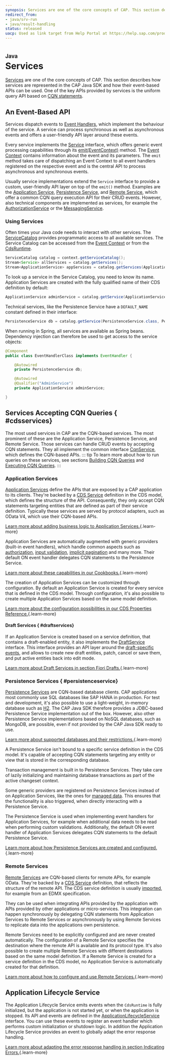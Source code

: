 ```yaml
---
synopsis: Services are one of the core concepts of CAP. This section describes how services are represented in the CAP Java SDK and how their event-based APIs can be used. One of the key APIs provided by services is the uniform query API based on CQN statements.
redirect_from:
- java/srv-run
- java/result-handling
status: released
uacp: Used as link target from Help Portal at https://help.sap.com/products/BTP/65de2977205c403bbc107264b8eccf4b/9186ed9ab00842e1a31309ff1be38792.html
---
```

<!--- Migrated: @external/java/025-Services/0-index.md -> @external/java/consumption-api.md -->

# Services
<style scoped>
  h1:before {
    content: "Java"; display: block; font-size: 60%; margin: 0 0 .2em;
  }
</style>

[Services](../about/#services) are one of the core concepts of CAP. This section describes how services are represented in the CAP Java SDK and how their event-based APIs can be used. One of the key APIs provided by services is the uniform query API based on [CQN statements](query-api).

## An Event-Based API

Services dispatch events to [Event Handlers](provisioning-api), which implement the behaviour of the service.
A service can process synchronous as well as asynchronous events and offers a user-friendly API layer around these events.

Every service implements the [Service](https://www.javadoc.io/doc/com.sap.cds/cds-services-api/latest/com/sap/cds/services/Service.html) interface, which offers generic event processing capabilities through its [emit(EventContext)](https://www.javadoc.io/doc/com.sap.cds/cds-services-api/latest/com/sap/cds/services/Service.html#emit-com.sap.cds.services.EventContext-) method.
The [Event Context](provisioning-api#eventcontext) contains information about the event and its parameters.
The `emit` method takes care of dispatching an Event Context to all event handlers registered on the respective event and is the central API to process asynchronous and synchronous events.

Usually service implementations extend the `Service` interface to provide a custom, user-friendly API layer on top of the `emit()` method. Examples are the [Application Service](https://www.javadoc.io/doc/com.sap.cds/cds-services-api/latest/com/sap/cds/services/cds/ApplicationService.html), [Persistence Service](https://www.javadoc.io/doc/com.sap.cds/cds-services-api/latest/com/sap/cds/services/persistence/PersistenceService.html), and [Remote Service](https://www.javadoc.io/doc/com.sap.cds/cds-services-api/latest/com/sap/cds/services/cds/RemoteService.html), which offer a common CQN query execution API for their CRUD events.
However, also technical components are implemented as services, for example the [AuthorizationService](https://www.javadoc.io/doc/com.sap.cds/cds-services-api/latest/com/sap/cds/services/authorization/AuthorizationService.html) or the [MessagingService](https://www.javadoc.io/doc/com.sap.cds/cds-services-api/latest/com/sap/cds/services/messaging/MessagingService.html).

### Using Services

Often times your Java code needs to interact with other services. The [ServiceCatalog](https://www.javadoc.io/doc/com.sap.cds/cds-services-api/latest/com/sap/cds/services/ServiceCatalog.html) provides programmatic access to all available services.
The Service Catalog can be accessed from the [Event Context](provisioning-api#eventcontext) or from the [CdsRuntime](https://www.javadoc.io/doc/com.sap.cds/cds-services-api/latest/com/sap/cds/services/runtime/CdsRuntime.html).

```java
ServiceCatalog catalog = context.getServiceCatalog();
Stream<Service> allServices = catalog.getServices();
Stream<ApplicationService> appServices = catalog.getServices(ApplicationService.class);
```

To look up a service in the Service Catalog, you need to know its name.
Application Services are created with the fully qualified name of their CDS definition by default:

```java
ApplicationService adminService = catalog.getService(ApplicationService.class, "AdminService");
```

Technical services, like the Persistence Service have a `DEFAULT_NAME` constant defined in their interface:

```java
PersistenceService db = catalog.getService(PersistenceService.class, PersistenceService.DEFAULT_NAME);
```

When running in Spring, all services are available as Spring beans. Dependency injection can therefore be used to get access to the service objects:

```java
@Component
public class EventHandlerClass implements EventHandler {

    @Autowired
    private PersistenceService db;

    @Autowired
    @Qualifier("AdminService")
    private ApplicationService adminService;

}
```

## Services Accepting CQN Queries { #cdsservices}

The most used services in CAP are the CQN-based services. The most prominent of these are the Application Service, Persistence Service, and Remote Service.
Those services can handle CRUD events by accepting CQN statements. They all implement the common interface [CqnService](https://www.javadoc.io/doc/com.sap.cds/cds-services-api/latest/com/sap/cds/services/cds/CqnService.html), which defines the CQN-based APIs.
::: tip
To learn more about how to run queries on these services, see sections [Building CQN Queries](query-api) and [Executing CQN Queries](query-execution).
:::

### Application Services

[Application Services](https://www.javadoc.io/doc/com.sap.cds/cds-services-api/latest/com/sap/cds/services/cds/ApplicationService.html) define the APIs that are exposed by a CAP application to its clients. They're backed by a [CDS Service](../cds/cdl#services) definition in the CDS model, which defines the structure of the API.
Consequently, they only accept CQN statements targeting entities that are defined as part of their service definition. Typically these services are served by protocol adapters, such as OData V4, which use their CQN-based APIs.

[Learn more about adding business logic to Application Services.](application-services){.learn-more}

Application Services are automatically augmented with generic providers (built-in event handlers), which handle common aspects such as [authorization](../guides/authorization), [input validation](../guides/providing-services#input-validation), [implicit pagination](../guides/providing-services#implicit-pagination) and many more.
Their default ON event handler delegates CQN statements to the Persistence Service.

[Learn more about these capabilities in our Cookbooks.](../guides/){.learn-more}

The creation of Application Services can be customized through configuration. By default an Application Service is created for every service that is defined in the CDS model.
Through configuration, it's also possible to create multiple Application Services based on the same model definition.

[Learn more about the configuration possibilities in our CDS Properties Reference.](development/properties){.learn-more}

#### Draft Services { #draftservices}

If an Application Service is created based on a service definition, that contains a draft-enabled entity, it also implements the [DraftService](https://www.javadoc.io/doc/com.sap.cds/cds-services-api/latest/com/sap/cds/services/draft/DraftService.html) interface.
This interface provides an API layer around the [draft-specific events](./fiori-drafts#draftevents), and allows to create new draft entities, patch, cancel or save them, and put active entities back into edit mode.

[Learn more about Draft Services in section Fiori Drafts.](./fiori-drafts){.learn-more}

### Persistence Services { #persistenceservice}

[Persistence Services](https://www.javadoc.io/doc/com.sap.cds/cds-services-api/latest/com/sap/cds/services/persistence/PersistenceService.html) are CQN-based database clients. CAP applications most commonly use SQL databases like SAP HANA in production.
For test and development, it's also possible to use a light-weight, in-memory database such as [H2](https://www.h2database.com). The CAP Java SDK therefore provides a JDBC-based Persistence Service implementation out of the box.
However, also other Persistence Service implementations based on NoSQL databases, such as MongoDB, are possible, even if not provided by the CAP Java SDK ready to use.

[Learn more about supported databases and their restrictions.](persistence-services#database-support){.learn-more}

A Persistence Service isn't bound to a specific service definition in the CDS model. It's capable of accepting CQN statements targeting any entity or view that is stored in the corresponding database.

Transaction management is built in to Persistence Services. They take care of lazily initializing and maintaining database transactions as part of the active changeset context.

Some generic providers are registered on Persistence Services instead of on Application Services, like the ones for [managed data](../guides/domain-modeling#managed-data).
This ensures that the functionality is also triggered, when directly interacting with a Persistence Service.

The Persistence Service is used when implementing event handlers for Application Services, for example when additional data needs to be read when performing custom validations.
Additionally, the default ON event handler of Application Services delegates CQN statements to the default Persistence Service.

[Learn more about how Persistence Services are created and configured.](persistence-services){.learn-more}

### Remote Services

[Remote Services](https://www.javadoc.io/doc/com.sap.cds/cds-services-api/latest/com/sap/cds/services/cds/RemoteService.html) are CQN-based clients for remote APIs, for example OData. They're backed by a [CDS Service](../cds/cdl#services) definition, that reflects the structure of the remote API. The CDS service definition is usually [imported](../guides/using-services#external-service-api), for example from an EDMX specification.

They can be used when integrating APIs provided by the application with APIs provided by other applications or micro-services. This integration can happen synchronously by delegating CQN statements from Application Services to Remote Services or asynchronously by using Remote Services to replicate data into the applications own persistence.

Remote Services need to be explicitly configured and are never created automatically. The configuration of a Remote Service specifies the destination where the remote API is available and its protocol type.
It's also possible to create multiple Remote Services with different destinations based on the same model definition.
If a Remote Service is created for a service definition in the CDS model, no Application Service is automatically created for that definition.

[Learn more about how to configure and use Remote Services.](remote-services){.learn-more}

## Application Lifecycle Service

The Application Lifecycle Service emits events when the `CdsRuntime` is fully initialized, but the application is not started yet, or when the application is stopped. Its API and events are defined in the [ApplicationLifecycleService](https://www.javadoc.io/doc/com.sap.cds/cds-services-api/latest/com/sap/cds/services/application/ApplicationLifecycleService.html) interface. You can use these events to register an event handler which performs custom initialization or shutdown logic. In addition the Application Lifecycle Service provides an event to globally adapt the error response handling.

[Learn more about adapting the error response handling in section Indicating Errors.](indicating-errors#errorhandler){.learn-more}
